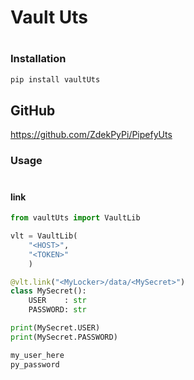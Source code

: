 # Vault Uts
#
### Installation

```sh
pip install vaultUts
```


## GitHub
https://github.com/ZdekPyPi/PipefyUts



### Usage
#
#### link
```py
from vaultUts import VaultLib

vlt = VaultLib(
    "<HOST>",
    "<TOKEN>"
    )

@vlt.link("<MyLocker>/data/<MySecret>")
class MySecret(): 
    USER    : str
    PASSWORD: str

print(MySecret.USER)
print(MySecret.PASSWORD)
```
```py
my_user_here
py_password
```
